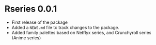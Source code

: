 # Rseries 0.0.1

* First release of the package
* Added a `NEWS.md` file to track changes to the package.
* Added family palettes based on Netflyx series, and Crunchyroll series (Anime series)